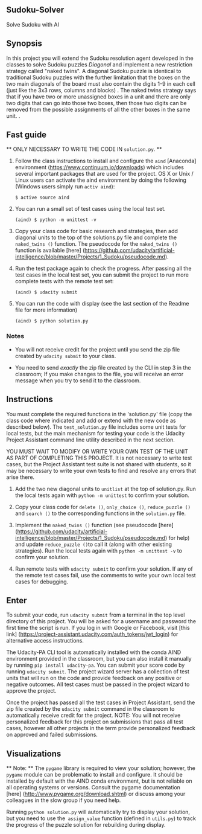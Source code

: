 ## Sudoku-Solver
Solve Sudoku with AI

## Synopsis

In this project you will extend the Sudoku resolution agent developed in the classes to solve Sudoku puzzles _Diagonal_ and implement a new restriction strategy called "naked twins". A diagonal Sudoku puzzle is identical to traditional Sudoku puzzles with the further limitation that the boxes on the two main diagonals of the board must also contain the digits 1-9 in each cell (just like the 3x3 rows, columns and blocks) . The naked twins strategy says that if you have two or more unassigned boxes in a unit and there are only two digits that can go into those two boxes, then those two digits can be removed from the possible assignments of all the other boxes in the same unit. .


## Fast guide

** ONLY NECESSARY TO WRITE THE CODE IN `solution.py`. **

1. Follow the class instructions to install and configure the `aind` [Anaconda] environment (https://www.continuum.io/downloads) which includes several important packages that are used for the project. OS X or Unix / Linux users can activate the aind environment by doing the following (Windows users simply run `activ aind`):
    
    `$ active source aind`

2. You can run a small set of test cases using the local test set.

    `(aind) $ python -m unittest -v`

3. Copy your class code for basic research and strategies, then add diagonal units to the top of the solutions.py file and complete the `naked_twins ()` function. The pseudocode for the `naked_twins ()` function is available [here] (https://github.com/udacity/artificial-intelligence/blob/master/Projects/1_Sudoku/pseudocode.md).

4. Run the test package again to check the progress. After passing all the test cases in the local test set, you can submit the project to run more complete tests with the remote test set:

    `(aind) $ udacity submit`

5. You can run the code with display (see the last section of the Readme file for more information)

    `(aind) $ python solution.py`


### Notes

- You will not receive credit for the project until you send the zip file created by `udacity submit` to your class.

- You need to send _exactly_ the zip file created by the CLI in step 3 in the classroom; If you make changes to the file, you will receive an error message when you try to send it to the classroom.


## Instructions

You must complete the required functions in the 'solution.py' file (copy the class code where indicated and add or extend with the new code as described below). The `test_solution.py` file includes some unit tests for local tests, but the main mechanism for testing your code is the Udacity Project Assistant command line utility described in the next section.

YOU MUST WAIT TO MODIFY OR WRITE YOUR OWN TEST OF THE UNIT AS PART OF COMPLETING THIS PROJECT. It is not necessary to write test cases, but the Project Assistant test suite is not shared with students, so it may be necessary to write your own tests to find and resolve any errors that arise there.

1. Add the two new diagonal units to `unitlist` at the top of solution.py. Run the local tests again with `python -m unittest` to confirm your solution.

1. Copy your class code for `delete ()`, `only_choice ()`, `reduce_puzzle ()` and `search ()` to the corresponding functions in the `solution.py` file.

1. Implement the `naked_twins ()` function (see pseudocode [here] (https://github.com/udacity/artificial-intelligence/blob/master/Projects/1_Sudoku/pseudocode.md) for help) and update ` reduce_puzzle () `to call it (along with other existing strategies). Run the local tests again with `python -m unittest -v` to confirm your solution.

1. Run remote tests with `udacity submit` to confirm your solution. If any of the remote test cases fail, use the comments to write your own local test cases for debugging.


## Enter

To submit your code, run `udacity submit` from a terminal in the top level directory of this project. You will be asked for a username and password the first time the script is run. If you log in with Google or Facebook, visit [this link] (https://project-assistant.udacity.com/auth_tokens/jwt_login) for alternative access instructions.

The Udacity-PA CLI tool is automatically installed with the conda AIND environment provided in the classroom, but you can also install it manually by running `pip install udacity-pa`. You can submit your score code by running `udacity submit`. The project wizard server has a collection of test units that will run on the code and provide feedback on any positive or negative outcomes. All test cases must be passed in the project wizard to approve the project.

Once the project has passed all the test cases in Project Assistant, send the zip file created by the `udacity submit` command in the classroom to automatically receive credit for the project. NOTE: You will not receive personalized feedback for this project on submissions that pass all test cases, however all other projects in the term provide personalized feedback on approved and failed submissions.


## Visualizations

** Note: ** The `pygame` library is required to view your solution; however, the `pygame` module can be problematic to install and configure. It should be installed by default with the AIND conda environment, but is not reliable on all operating systems or versions. Consult the pygame documentation [here] (http://www.pygame.org/download.shtml) or discuss among your colleagues in the slow group if you need help.

Running `python solution.py` will automatically try to display your solution, but you need to use the` assign_value` function (defined in `utils.py`) to track the progress of the puzzle solution for rebuilding during display.
